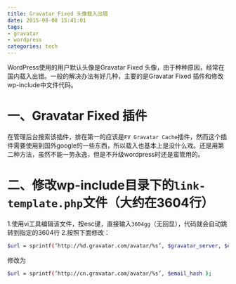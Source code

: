 ```yaml
---
title: Gravatar Fixed 头像载入出错
date: 2015-08-08 15:41:01
tags:
- gravatar 
- wordpress
categories: tech
---
```


WordPress使用的用户默认头像是Gravatar Fixed 头像，由于种种原因，经常在国内载入出错。一般的解决办法有好几种，主要的是Gravatar Fixed 插件和修改wp-include中文件代码。
# 一、Gravatar Fixed 插件
在管理后台搜索该插件，排在第一的应该是`FV Gravatar Cache`插件，然而这个插件需要使用到国外google的一些东西，所以载入也基本上是没什么戏。还是用第二种方法，虽然不能一劳永逸，但是不升级wordpress时还是蛮管用的。
# 二、修改wp-include目录下的`link-template.php`文件（大约在3604行）
1.使用vi工具编辑该文件，按esc键，直接输入`3604gg`（无回显），代码就会自动跳转到指定的3604行
2.按照下面修改：
```bash
$url = sprintf(‘http://%d.gravatar.com/avatar/%s’, $gravatar_server, $email_hash );
```
修改为
```bash
$url = sprintf(‘http://cn.gravatar.com/avatar/%s’, $email_hash );
```